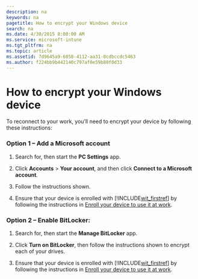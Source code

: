 ```yaml
---
description: na
keywords: na
pagetitle: How to encrypt your Windows device
search: na
ms.date: 4/30/2015 8:00:00 AM
ms.service: microsoft-intune
ms.tgt_pltfrm: na
ms.topic: article
ms.assetid: 7d9645a9-6058-4112-aa31-8cdbccdc5463
ms.author: f224bb9b442140c797af0e59b80f0d33
---
```

# How to encrypt your Windows device
To reconnect to your work, you’ll need to encrypt your device by following these instructions:

### Option 1 – Add a Microsoft account

1. Search for, then start the **PC Settings** app.

2. Click **Accounts** &gt; **Your account**, and then click **Connect to a Microsoft account**.

3. Follow the instructions shown.

4. Ensure that your device is enrolled with [!INCLUDE[wit_firstref](../Token/wit_firstref_md.md)] by following the instructions in [Enroll your device to use it at work](http://go.microsoft.com/fwlink/?LinkId=519071).

### Option 2 – Enable BitLocker:

1. Search for, then start the **Manage BitLocker** app.

2. Click **Turn on BitLocker**, then follow the instructions shown to encrypt each of your drives.

3. Ensure that your device is enrolled with [!INCLUDE[wit_firstref](../Token/wit_firstref_md.md)] by following the instructions in [Enroll your device to use it at work](http://go.microsoft.com/fwlink/?LinkId=519071).

